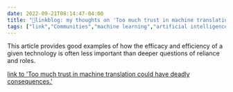 ```yaml
---
date: 2022-09-21T08:14:47-04:00
title: "🔗linkblog: my thoughts on 'Too much trust in machine translation could have deadly consequences.'"
tags: ["link","Communities","machine learning","artificial intelligence","machine translation","ICT 661"]
---
```

This article provides good examples of how the efficacy and efficiency of a given technology is often less important than deeper questions of reliance and roles.
 

[link to 'Too much trust in machine translation could have deadly consequences.'](https://slate.com/technology/2022/09/machine-translation-accuracy-government-danger.html?via=rss)
